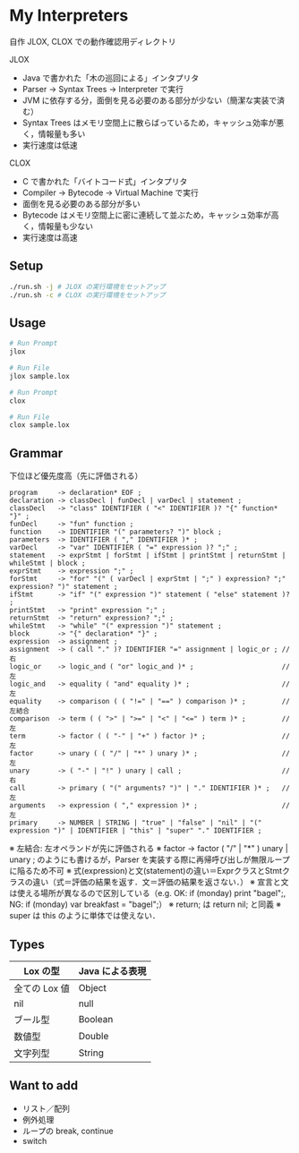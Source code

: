 # My Interpreters

自作 JLOX, CLOX での動作確認用ディレクトリ

JLOX

- Java で書かれた「木の巡回による」インタプリタ
- Parser -> Syntax Trees -> Interpreter で実行
- JVM に依存する分，面倒を見る必要のある部分が少ない（簡潔な実装で済む）
- Syntax Trees はメモリ空間上に散らばっているため，キャッシュ効率が悪く，情報量も多い
- 実行速度は低速

CLOX

- C で書かれた「バイトコード式」インタプリタ
- Compiler -> Bytecode -> Virtual Machine で実行
- 面倒を見る必要のある部分が多い
- Bytecode はメモリ空間上に密に連続して並ぶため，キャッシュ効率が高く，情報量も少ない
- 実行速度は高速

## Setup

```sh
./run.sh -j # JLOX の実行環境をセットアップ
./run.sh -c # CLOX の実行環境をセットアップ
```

## Usage

```sh
# Run Prompt
jlox

# Run File
jlox sample.lox
```

```sh
# Run Prompt
clox

# Run File
clox sample.lox
```

## Grammar

下位ほど優先度高（先に評価される）

```ebnf
program     -> declaration* EOF ;
declaration -> classDecl | funDecl | varDecl | statement ;
classDecl   -> "class" IDENTIFIER ( "<" IDENTIFIER )? "{" function* "}" ;
funDecl     -> "fun" function ;
function    -> IDENTIFIER "(" parameters? ")" block ;
parameters  -> IDENTIFIER ( "," IDENTIFIER )* ;
varDecl     -> "var" IDENTIFIER ( "=" expression )? ";" ;
statement   -> exprStmt | forStmt | ifStmt | printStmt | returnStmt | whileStmt | block ;
exprStmt    -> expression ";" ;
forStmt     -> "for" "(" ( varDecl | exprStmt | ";" ) expression? ";" expression? ")" statement ;
ifStmt      -> "if" "(" expression ")" statement ( "else" statement )? ;
printStmt   -> "print" expression ";" ;
returnStmt  -> "return" expression? ";" ;
whileStmt   -> "while" "(" expression ")" statement ;
block       -> "{" declaration* "}" ;
expression  -> assignment ;
assignment  -> ( call "." )? IDENTIFIER "=" assignment | logic_or ; // 右
logic_or    -> logic_and ( "or" logic_and )* ;                      // 左
logic_and   -> equality ( "and" equality )* ;                       // 左
equality    -> comparison ( ( "!=" | "==" ) comparison )* ;         // 左結合
comparison  -> term ( ( ">" | ">=" | "<" | "<=" ) term )* ;         // 左
term        -> factor ( ( "-" | "+" ) factor )* ;                   // 左
factor      -> unary ( ( "/" | "*" ) unary )* ;                     // 左
unary       -> ( "-" | "!" ) unary | call ;                         // 右
call        -> primary ( "(" arguments? ")" | "." IDENTIFIER )* ;   // 左
arguments   -> expression ( "," expression )* ;                     // 左
primary     -> NUMBER | STRING | "true" | "false" | "nil" | "(" expression ")" | IDENTIFIER | "this" | "super" "." IDENTIFIER ;
```

※ 左結合: 左オペランドが先に評価される
※ factor -> factor ( "/" | "*" ) unary | unary ; のようにも書けるが，Parser を実装する際に再帰呼び出しが無限ループに陥るため不可
※ 式(expression)と文(statement)の違い＝ExprクラスとStmtクラスの違い（式＝評価の結果を返す．文＝評価の結果を返さない．）
※ 宣言と文は使える場所が異なるので区別している（e.g. OK: if (monday) print "bagel";, NG: if (monday) var breakfast = "bagel";）
※ return; は return nil; と同義
※ super は this のように単体では使えない．

## Types

| Lox の型 | Java による表現 |
| - | - |
| 全ての Lox 値 | Object |
| nil | null |
| ブール型 | Boolean |
| 数値型 | Double |
| 文字列型 | String |

## Want to add

- リスト／配列
- 例外処理
- ループの break, continue
- switch

